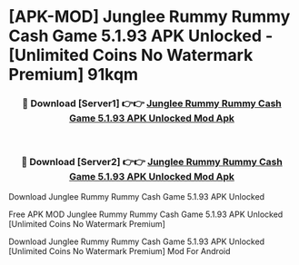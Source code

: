 # [APK-MOD] Junglee Rummy  Rummy Cash Game 5.1.93 APK Unlocked - [Unlimited Coins No Watermark Premium] 91kqm



<div align="center">
<h3>🔴 Download [Server1] 👉👉 <a href="https://momento.my/?title=Junglee_Rummy__Rummy_Cash_Game_5.1.93_APK_Unlocked">Junglee Rummy  Rummy Cash Game 5.1.93 APK Unlocked Mod Apk</a></h3><br>

<h3>🔴 Download [Server2] 👉👉 <a href="https://momento.my/?title=Junglee_Rummy__Rummy_Cash_Game_5.1.93_APK_Unlocked">Junglee Rummy  Rummy Cash Game 5.1.93 APK Unlocked Mod Apk</a></h3>
</div>



Download Junglee Rummy  Rummy Cash Game 5.1.93 APK Unlocked 

Free APK MOD Junglee Rummy  Rummy Cash Game 5.1.93 APK Unlocked [Unlimited Coins No Watermark Premium]

Download Junglee Rummy  Rummy Cash Game 5.1.93 APK Unlocked [Unlimited Coins No Watermark Premium] Mod For Android
